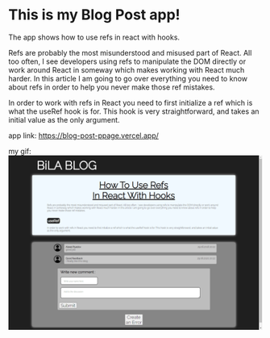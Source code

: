 # This is my Blog Post app!
The app shows how to use refs in react with hooks.

Refs are probably the most misunderstood and misused part of React. All too often, I
see developers using refs to manipulate the DOM directly or work around React in
someway which makes working with React much harder. In this article I am going to go
over everything you need to know about refs in order to help you never make those
ref mistakes.

In order to work with refs in React you need to first initialize a ref which is what
the useRef hook is for. This hook is very straightforward, and takes an initial
value as the only argument.

app link: https://blog-post-ppage.vercel.app/


my gif:
![hide](./readme-files/NqmT96pg4U.gif)